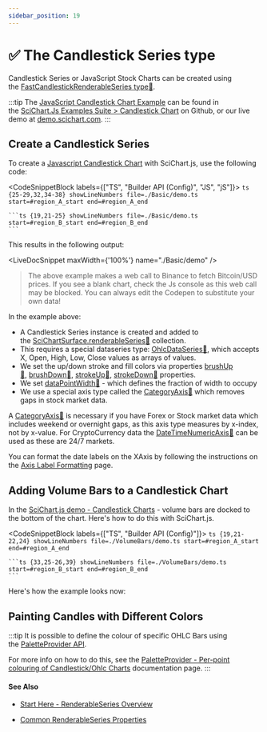 ```yaml
---
sidebar_position: 19
---
```


# ✅ The Candlestick Series type

Candlestick Series or JavaScript Stock Charts can be created using the [FastCandlestickRenderableSeries type:blue_book:](https://www.scichart.com/documentation/js/current/typedoc/classes/fastcandlestickrenderableseries.html).

:::tip
The [JavaScript Candlestick Chart Example](https://www.scichart.com/demo/react/candlestick-chart) can be found in the [SciChart.Js Examples Suite > Candlestick Chart](https://github.com/ABTSoftware/SciChart.JS.Examples/tree/master/Examples/src/components/Examples/Charts2D/BasicChartTypes/CandlestickChart) on Github, or our live demo at [demo.scichart.com](https://demo.scichart.com/javascript/candlestick-chart).
:::

<ChartFromSciChartDemo 
    src="https://www.scichart.com/demo/iframe/candlestick-chart" 
    title="Candlestick Series Chart"
/>

## Create a Candlestick Series

To create a [Javascript Candlestick Chart](https://www.scichart.com/demo/react/candlestick-chart) with SciChart.js, use the following code:

<CodeSnippetBlock labels={["TS", "Builder API (Config)", "JS", "jS"]}>
    ```ts {25-29,32,34-38} showLineNumbers file=./Basic/demo.ts start=#region_A_start end=#region_A_end
    ```

    ```ts {19,21-25} showLineNumbers file=./Basic/demo.ts start=#region_B_start end=#region_B_end
    ```
</CodeSnippetBlock>

This results in the following output:

<LiveDocSnippet maxWidth={'100%'} name="./Basic/demo" />

> The above example makes a web call to Binance to fetch Bitcoin/USD prices. If you see a blank chart, check the Js console as this web call may be blocked. You can always edit the Codepen to substitute your own data!

In the example above:

*   A Candlestick Series instance is created and added to the [SciChartSurface.renderableSeries:blue_book:](https://www.scichart.com/documentation/js/current/typedoc/classes/scichartsurface.html#renderableseries) collection.
*   This requires a special dataseries type: [OhlcDataSeries:blue_book:](https://www.scichart.com/documentation/js/current/typedoc/classes/ohlcdataseries.html), which accepts X, Open, High, Low, Close values as arrays of values.
*   We set the up/down stroke and fill colors via properties [brushUp:blue_book:](https://www.scichart.com/documentation/js/current/typedoc/classes/fastcandlestickrenderableseries.html#brushup), [brushDown:blue_book:](https://www.scichart.com/documentation/js/current/typedoc/classes/fastcandlestickrenderableseries.html#brushdown), [strokeUp:blue_book:](https://www.scichart.com/documentation/js/current/typedoc/classes/fastcandlestickrenderableseries.html#strokeup), [strokeDown:blue_book:](https://www.scichart.com/documentation/js/current/typedoc/classes/fastcandlestickrenderableseries.html#strokedown) properties.
*   We set [dataPointWidth:blue_book:](https://www.scichart.com/documentation/js/current/typedoc/classes/fastcandlestickrenderableseries.html#datapointwidth) - which defines the fraction of width to occupy
*   We use a special axis type called the [CategoryAxis:blue_book:](https://www.scichart.com/documentation/js/current/typedoc/classes/categoryaxis.html) which removes gaps in stock market data.

A [CategoryAxis:blue_book:](https://www.scichart.com/documentation/js/current/typedoc/classes/categoryaxis.html) is necessary if you have Forex or Stock market data which includes weekend or overnight gaps, as this axis type measures by x-index, not by x-value. For CryptoCurrency data the [DateTimeNumericAxis:blue_book:](https://www.scichart.com/documentation/js/current/typedoc/classes/datetimenumericaxis.html) can be used as these are 24/7 markets.

You can format the date labels on the XAxis by following the instructions on the [Axis Label Formatting](/docs/2d-charts/axis-api/axis-labels/numeric-formats) page.

## Adding Volume Bars to a Candlestick Chart

In the [SciChart.js demo - Candlestick Charts](https://www.scichart.com/demo/react/candlestick-chart) - volume bars are docked to the bottom of the chart. Here's how to do this with SciChart.js.

<CodeSnippetBlock labels={["TS", "Builder API (Config)"]}>
    ```ts {19,21-22,24} showLineNumbers file=./VolumeBars/demo.ts start=#region_A_start end=#region_A_end
    ```

    ```ts {33,25-26,39} showLineNumbers file=./VolumeBars/demo.ts start=#region_B_start end=#region_B_end
    ```
</CodeSnippetBlock>

Here's how the example looks now:

<LiveDocSnippet name="./VolumeBars/demo" />

## Painting Candles with Different Colors

:::tip
It is possible to define the colour of specific OHLC Bars using the [PaletteProvider API](/docs/2d-charts/chart-types/palette-provider-api/palette-provider-api-overview).

For more info on how to do this, see the [PaletteProvider - Per-point colouring of Candlestick/Ohlc Charts](/docs/2d-charts/chart-types/palette-provider-api/fast-candlestick-ohlc-renderable-series) documentation page.
:::

#### See Also

* [Start Here - RenderableSeries Overview](/docs/2d-charts/chart-types/renderable-series-api-overview)

* [Common RenderableSeries Properties](/docs/2d-charts/chart-types/common-series-apis/is-visible)
